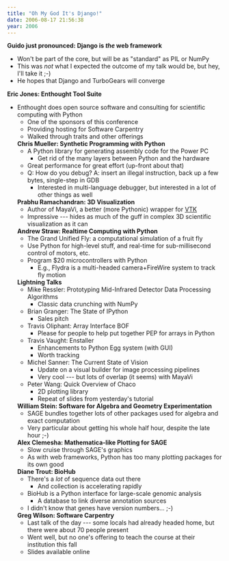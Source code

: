 ```yaml
---
title: "Oh My God It's Django!"
date: 2006-08-17 21:56:38
year: 2006
---
```

<strong>Guido just pronounced: Django is <em>the</em> web framework</strong>
<ul>
	<li>Won't be part of the core, but will be as "standard" as PIL or NumPy</li>
	<li>This was <em>not</em> what I expected the outcome of my talk would be, but hey, I'll take it ;-)</li>
	<li>He hopes that Django and TurboGears will converge</li>
</ul>
<strong>Eric Jones: Enthought Tool Suite</strong>
<ul>
	<li>Enthought does open source software and consulting for scientific computing with Python
<ul>
	<li>One of the sponsors of this conference</li>
	<li>Providing hosting for Software Carpentry</li>
	<li>Walked through traits and other offerings</li>
</ul>
<strong>Chris Mueller: Synthetic Programming with Python</strong>
<ul>
	<li>A Python library for generating assembly code for the Power PC
<ul>
	<li>Get rid of the many layers between Python and the hardware</li>
</ul>
</li>
	<li>Great performance for great effort (up-front about that)</li>
	<li>Q: How do you debug?  A: insert an illegal instruction, back up a few bytes, single-step in GDB
<ul>
	<li>Interested in multi-language debugger, but interested in a lot of other things as well</li>
</ul>
</li>
</ul>
<strong>Prabhu Ramachandran: 3D Visualization</strong>
<ul>
	<li>Author of MayaVi, a better (more Pythonic) wrapper for <a href="http://www.vtk.org">VTK</a></li>
	<li>Impressive --- hides as much of the guff in complex 3D scientific visualization as it can</li>
</ul>
<strong>Andrew Straw: Realtime Computing with Python</strong>
<ul>
	<li>The Grand Unified Fly: a computational simulation of a fruit fly</li>
	<li>Use Python for high-level stuff, and real-time for sub-millisecond control of motors, etc.</li>
	<li>Program $20 microcontrollers with Python
<ul>
	<li>E.g., Flydra is a multi-headed camera+FireWire system to track fly motion</li>
</ul>
</li>
</ul>
<strong>Lightning Talks</strong>
<ul>
	<li>Mike Ressler: Prototyping Mid-Infrared Detector Data Processing Algorithms
<ul>
	<li>Classic data crunching with NumPy</li>
</ul>
</li>
	<li>Brian Granger: The State of IPython
<ul>
	<li>Sales pitch</li>
</ul>
</li>
	<li>Travis Oliphant: Array Interface BOF
<ul>
	<li>Please for people to help put together PEP for arrays in Python</li>
</ul>
</li>
	<li>Travis Vaught: Enstaller
<ul>
	<li>Enhancements to Python Egg system (with GUI)</li>
	<li>Worth tracking</li>
</ul>
</li>
	<li>Michel Sanner: The Current State of Vision
<ul>
	<li>Update on a visual builder for image processing pipelines</li>
	<li>Very cool --- but lots of overlap (it seems) with MayaVi</li>
</ul>
</li>
	<li>Peter Wang: Quick Overview of Chaco
<ul>
	<li>2D plotting library</li>
	<li>Repeat of slides from yesterday's tutorial</li>
</ul>
</li>
</ul>
<strong>William Stein: Software for Algebra and Geometry Experimentation</strong>
<ul>
	<li>SAGE bundles together lots of other packages used for algebra and exact computation</li>
	<li>Very particular about getting his whole half hour, despite the late hour ;-)</li>
</ul>
<strong>Alex Clemesha: Mathematica-like Plotting for SAGE</strong>
<ul>
	<li>Slow cruise through SAGE's graphics</li>
	<li>As with web frameworks, Python has too many plotting packages for its own good</li>
</ul>
<strong>Diane Trout: BioHub</strong>
<ul>
	<li>There's a <em>lot</em> of sequence data out there
<ul>
	<li>And collection is accelerating rapidly</li>
</ul>
</li>
	<li>BioHub is a Python interface for large-scale genomic analysis
<ul>
	<li>A database to link diverse annotation sources</li>
</ul>
</li>
	<li>I didn't know that genes have version numbers... ;-)</li>
</ul>
<strong>Greg Wilson: Software Carpentry</strong>
<ul>
	<li>Last talk of the day --- some locals had already headed home, but there were about 70 people present</li>
	<li>Went well, but no one's offering to teach the course at their institution this fall</li>
	<li>Slides available online</li>
</ul>
</li>
</ul>
